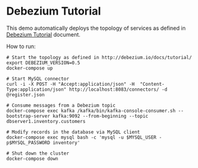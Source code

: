 # Debezium Tutorial
This demo automatically deploys the topology of services as defined in [Debezium Tutorial](http://debezium.io/docs/tutorial/) document.

How to run:

```shell
# Start the topology as defined in http://debezium.io/docs/tutorial/
export DEBEZIUM_VERSION=0.5
docker-compose up

# Start MySQL connector
curl -i -X POST -H "Accept:application/json" -H  "Content-Type:application/json" http://localhost:8083/connectors/ -d @register.json

# Consume messages from a Debezium topic
docker-compose exec kafka /kafka/bin/kafka-console-consumer.sh --bootstrap-server kafka:9092 --from-beginning --topic dbserver1.inventory.customers

# Modify records in the database via MySQL client
docker-compose exec mysql bash -c 'mysql -u $MYSQL_USER -p$MYSQL_PASSWORD inventory'

# Shut down the cluster
docker-compose down
```

